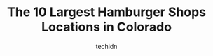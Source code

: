 ---
layout: ampstory
image: https://i0.wp.com/paketmu.com/wp-content/uploads/2023/06/fatburger-0-in-colorado-1686368115.jpeg?resize=640,853
author: techidn
featured: false
description: Explore the diverse Hamburger Shop scene in Colorado, home to an incredible selection of 10 establishments catering to every taste. Whether youre in search of iconic favorites or undiscover
title: The 10 Largest Hamburger Shops Locations in Colorado
cover:
   title: The 10 Largest Hamburger Shops Locations in Colorado
   subtitle: RICKPATE
   background: https://paketmu.com/wp-content/uploads/2023/06/fatburger-0-in-colorado-1686368115.jpeg

pages: 
 - layout: thirds
   top: <h1>#1 Drifters Hamburgers</h1>
   bottom: "<p>First time I have been to Drifters! Wow burgers are awesome, taste good, large portion of fries. Definitely better than in and Out! I will have to visit often. Also</p>"
   background: https://paketmu.com/wp-content/uploads/2023/06/fatburger-1-in-colorado-1686368117.jpeg
   backgroundblur: true
 - layout: thirds
   top: <h1>#2 In-N-Out Burger</h1>
   bottom: "<p>Clean place, good prices, and simple/honest burgers. Make sure to look up the not-so-secret hidden menu items (like getting your burger animal style thats a mustard co</p>"
   background: https://paketmu.com/wp-content/uploads/2023/06/fatburger-2-in-colorado-1686368118.jpeg
   cta:
      link: https://paketmu.com/the-10-largest-hamburger-shops-locations-in-colorado/
      text: The 10 Largest Hamburger Shops Locations in Colorado
 - layout: thirds
   top: <h1>#3 Bobs Atomic Burgers</h1>
   bottom: "<p>Yummy smash burgers and delicious sweet potato fries! Swung by after work the other day and was happy about it. The ordering is super unique (you add everything you want </p>"
   background: https://paketmu.com/wp-content/uploads/2023/06/fatburger-3-in-colorado-1686368120.jpeg
   cta:
      link: https://paketmu.com/the-10-largest-hamburger-shops-locations-in-colorado/
      text: The 10 Largest Hamburger Shops Locations in Colorado
 - layout: thirds
   top: <h1>#4 Crown Burgers</h1>
   bottom: "<p>2192 S Colorado Blvd, Denver, CO 80222, United States</p>"
   background: https://images.unsplash.com/photo-1540457036297-448b6b99e91c?ixlib=rb-4.0.3&ixid=MnwxMjA3fDB8MHxwaG90by1wYWdlfHx8fGVufDB8fHx8&auto=format&fit=crop&w=640&h=853&q=80
   cta:
      link: https://paketmu.com/the-10-largest-hamburger-shops-locations-in-colorado/
      text: The 10 Largest Hamburger Shops Locations in Colorado
 - layout: thirds
   top: <h1>#5 5280 Burger Bar</h1>
   bottom: "<p>500 16th St Mall Suite 160, Denver, CO 80202, United States</p>"
   background: https://images.unsplash.com/photo-1591393223703-56fe1347ac62?ixlib=rb-4.0.3&ixid=MnwxMjA3fDB8MHxwaG90by1wYWdlfHx8fGVufDB8fHx8&auto=format&fit=crop&w=640&h=853&q=80
   cta:
      link: https://paketmu.com/the-10-largest-hamburger-shops-locations-in-colorado/
      text: The 10 Largest Hamburger Shops Locations in Colorado
 - layout: thirds
   top: <h1>#6 Hopdoddy Burger Bar</h1>
   bottom: "<p>1747 Wynkoop St, Denver, CO 80202, United States</p>"
   background: https://images.unsplash.com/photo-1602536052359-ef94c21c5948?ixlib=rb-4.0.3&ixid=MnwxMjA3fDB8MHxwaG90by1wYWdlfHx8fGVufDB8fHx8&auto=format&fit=crop&w=640&h=853&q=80
   cta:
      link: https://paketmu.com/the-10-largest-hamburger-shops-locations-in-colorado/
      text: The 10 Largest Hamburger Shops Locations in Colorado
 - layout: thirds
   top: <h1>#7 Park Burger - Pearl</h1>
   bottom: "<p>1890 S Pearl St, Denver, CO 80210, United States</p>"
   background: https://images.unsplash.com/photo-1552083974-186346191183?ixlib=rb-4.0.3&ixid=MnwxMjA3fDB8MHxwaG90by1wYWdlfHx8fGVufDB8fHx8&auto=format&fit=crop&w=640&h=853&q=80
   cta:
      link: https://paketmu.com/the-10-largest-hamburger-shops-locations-in-colorado/
      text: The 10 Largest Hamburger Shops Locations in Colorado
 - layout: thirds
   middle: Continue reading...
   background: https://images.unsplash.com/photo-1547366785-564103df7e13?ixlib=rb-4.0.3&ixid=MnwxMjA3fDB8MHxwaG90by1wYWdlfHx8fGVufDB8fHx8&auto=format&fit=crop&w=640&h=853&q=80
   cta:
      link: https://paketmu.com/the-10-largest-hamburger-shops-locations-in-colorado/
      text: The 10 Largest Hamburger Shops Locations in Colorado
      
---